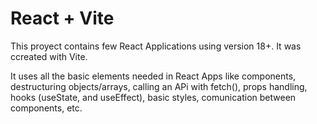 # React + Vite
This proyect contains few React Applications using version 18+. It was ccreated with Vite.

It uses all the basic elements needed in React Apps like components, destructuring objects/arrays, calling an APi with fetch(), props handling, hooks (useState, and useEffect), basic styles, comunication between components, etc.

